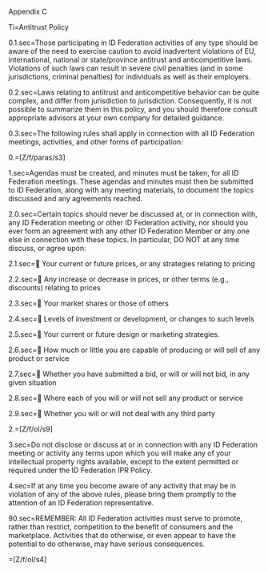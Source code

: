 Appendix C

Ti=Antitrust Policy

0.1.sec=Those participating in ID Federation activities of any type should be aware of the need to exercise caution to avoid inadvertent violations of EU, international, national or state/province antitrust and anticompetitive laws. Violations of such laws can result in severe civil penalties (and in some jurisdictions, criminal penalties) for individuals as well as their employers.

0.2.sec=Laws relating to antitrust and anticompetitive behavior can be quite complex, and differ from jurisdiction to jurisdiction. Consequently, it is not possible to summarize them in this policy, and you should therefore consult appropriate advisors at your own company for detailed guidance.

0.3.sec=The following rules shall apply in connection with all ID Federation meetings, activities, and other forms of participation:

0.=[Z/f/paras/s3]

1.sec=Agendas must be created, and minutes must be taken, for all ID Federation meetings. These agendas and minutes must then be submitted to ID Federation, along with any meeting materials, to document the topics discussed and any agreements reached.

2.0.sec=Certain topics should never be discussed at, or in connection with, any ID Federation meeting or other ID Federation activity, nor should you ever form an agreement with any other ID Federation Member or any one else in connection with these topics. In particular, DO NOT at any time discuss, or agree upon:

2.1.sec= Your current or future prices, or any strategies relating to pricing

2.2.sec= Any increase or decrease in prices, or other terms (e.g., discounts) relating to prices

2.3.sec= Your market shares or those of others

2.4.sec= Levels of investment or development, or changes to such levels

2.5.sec= Your current or future design or marketing strategies.

2.6.sec= How much or little you are capable of producing or will sell of any product or service

2.7.sec= Whether you have submitted a bid, or will or will not bid, in any given situation

2.8.sec= Where each of you will or will not sell any product or service

2.9.sec= Whether you will or will not deal with any third party

2.=[Z/f/ol/s9]

3.sec=Do not disclose or discuss at or in connection with any ID Federation meeting or activity any terms upon which you will make any of your intellectual property rights available, except to the extent permitted or required under the ID Federation IPR Policy.

4.sec=If at any time you become aware of any activity that may be in violation of any of the above rules, please bring them promptly to the attention of an ID Federation representative.

90.sec=REMEMBER: All ID Federation activities must serve to promote, rather than restrict, competition to the benefit of consumers and the marketplace. Activities that do otherwise, or even appear to have the potential to do otherwise, may have serious consequences.

=[Z/f/ol/s4]
